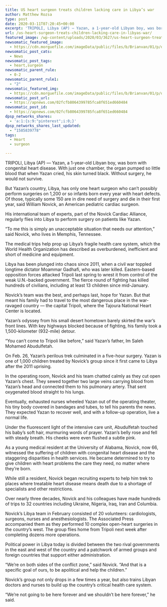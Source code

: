 ```yaml
---
title: US heart surgeon treats children lacking care in Libya’s war
author: Matthew Rozsa
type: post
date: 2020-03-11T07:20:45+00:00
excerpt: 'TRIPOLI, Libya (AP) — Yazan, a 1-year-old Libyan boy, was born with congenital heart disease. With just one chamber, the organ pumped so little blood that when Yazan cried, his skin turned black. Without surgery, he would not survive.But Yazan’s country, Libya, has only one heart surgeon who can’t possibly perform surgeries on 1,200 or&hellip;'
url: /us-heart-surgeon-treats-children-lacking-care-in-libyas-war/
featured_image: /wp-content/uploads/2020/03/3627/us-heart-surgeon-treats-children-lacking-care-in-libyas-war.jpg
newsomatic_featured_image:
  - https://cdn.morguefile.com/imageData/public/files/b/Brianvan/01/p/dbc5f7320e774edf124057d22cabe68b.jpg
newsomatic_post_cats:
  - News
newsomatic_post_tags:
  - heart,surgeon
newsomatic_parent_rule:
  - 0-2
newsomatic_parent_rule1:
  - "2"
newsomatic_featured_img:
  - https://cdn.morguefile.com/imageData/public/files/b/Brianvan/01/p/dbc5f7320e774edf124057d22cabe68b.jpg
newsomatic_post_url:
  - https://apnews.com/02fcfb8064399785fca8f651ed660484
newsomatic_post_id:
  - https://apnews.com/02fcfb8064399785fca8f651ed660484
dpsp_networks_shares:
  - 'a:1:{s:9:"pinterest";i:0;}'
dpsp_networks_shares_last_updated:
  - "1585839778"
tags:
  - Heart
  - surgeon

---
```

<div class="Article" data-key="article">
  <p class="Component-root-0-2-77 Component-p-0-2-69">
    TRIPOLI, Libya (AP) — Yazan, a 1-year-old Libyan boy, was born with congenital heart disease. With just one chamber, the organ pumped so little blood that when Yazan cried, his skin turned black. Without surgery, he would not survive.
  </p>
  
  <p class="Component-root-0-2-77 Component-p-0-2-69">
    But Yazan’s country, Libya, has only one heart surgeon who can’t possibly perform surgeries on 1,200 or so infants born every year with heart defects. Of those, typically some 150 are in dire need of surgery and die in their first year, said William Novick, an American pediatric cardiac surgeon.
  </p>
  
  <p class="Component-root-0-2-77 Component-p-0-2-69">
    His international team of experts, part of the Novick Cardiac Alliance, regularly flies into Libya to perform surgery on patients like Yazan.
  </p>
  
  <div data-key="ad-placeholder" id="div-gpt-ad-1470255291270-0" class="DFPSlot Component-dfp-0-2-73 Component-ad-0-2-39">
  </div>
  
  <p class="Component-root-0-2-77 Component-p-0-2-69">
    “To me this is simply an unacceptable situation that needs our attention,” said Novick, who lives in Memphis, Tennessee.
  </p>
  
  <p class="Component-root-0-2-77 Component-p-0-2-69">
    The medical trips help prop up Libya’s fragile health care system, which the World Health Organization has described as overburdened, inefficient and short of medicine and equipment.
  </p>
  
  <p class="Component-root-0-2-77 Component-p-0-2-69">
    Libya has been plunged into chaos since 2011, when a civil war toppled longtime dictator Moammar Gadhafi, who was later killed. Eastern-based opposition forces attacked Tripoli last spring to wrest it from control of the weak U.N.-backed government. The fierce round of fighting has killed hundreds of civilians, including at least 13 children since mid-January.
  </p>
  
  <p class="Component-root-0-2-77 Component-p-0-2-69">
    Novick’s team was the best, and perhaps last, hope for Yazan. But that meant his family had to travel to the most dangerous place in the war-ravaged country — the capital Tripoli, where the Tajoura National Heart Center is located.
  </p>
  
  <p class="Component-root-0-2-77 Component-p-0-2-69">
    Yazan’s odyssey from his small desert hometown barely skirted the war’s front lines. With key highways blocked because of fighting, his family took a 1,500-kilometer (932-mile) detour.
  </p>
  
  <p class="Component-root-0-2-77 Component-p-0-2-69">
    “You can’t come to Tripoli like before,” said Yazan’s father, Im Saleh Mohamed Abudulfetah.
  </p>
  
  <p class="Component-root-0-2-77 Component-p-0-2-69">
    On Feb. 26, Yazan’s perilous trek culminated in a five-hour surgery. Yazan is one of 1,000 children treated by Novick’s group since it first came to Libya after the 2011 uprising.
  </p>
  
  <p class="Component-root-0-2-77 Component-p-0-2-69">
    In the operating room, Novick and his team chatted calmly as they cut open Yazan’s chest. They sewed together two large veins carrying blood from Yazan’s head and connected them to his pulmonary artery. That sent oxygenated blood straight to his lungs.
  </p>
  
  <p class="Component-root-0-2-77 Component-p-0-2-69">
    Eventually, exhausted nurses wheeled Yazan out of the operating theater, his tiny body covered in bandages and tubes, to tell his parents the news. They expected Yazan to recover well, and with a follow-up operation, live a normal life.
  </p>
  
  <div data-key="ad-placeholder" id="div-gpt-ad-1470255291270-1" class="DFPSlot Component-dfp-0-2-73 Component-ad-0-2-39">
  </div>
  
  <p class="Component-root-0-2-77 Component-p-0-2-69">
    Under the fluorescent light of the intensive care unit, Abudulfetah touched his baby’s soft hair, murmuring words of prayer. Yazan’s belly rose and fell with steady breath. His cheeks were even flushed a subtle pink.
  </p>
  
  <p class="Component-root-0-2-77 Component-p-0-2-69">
    As a young medical resident at the University of Alabama, Novick, now 66, witnessed the suffering of children with congenital heart disease and the staggering disparities in health services. He became determined to try to give children with heart problems the care they need, no matter where they’re born.
  </p>
  
  <p class="Component-root-0-2-77 Component-p-0-2-69">
    While still a resident, Novick began recruiting experts to help him trek to places where treatable heart disease means death due to a shortage of specialists and other restrictions.
  </p>
  
  <p class="Component-root-0-2-77 Component-p-0-2-69">
    Over nearly three decades, Novick and his colleagues have made hundreds of trips to 32 countries including Ukraine, Nigeria, Iraq, Iran and Columbia.
  </p>
  
  <p class="Component-root-0-2-77 Component-p-0-2-69">
    Novick’s Libya team in February consisted of 20 volunteers: cardiologists, surgeons, nurses and anesthesiologists. The Associated Press accompanied them as they performed 10 complex open-heart surgeries in the country’s west. The group flies home from Tripoli next week after completing dozens more operations.
  </p>
  
  <p class="Component-root-0-2-77 Component-p-0-2-69">
    Political power in Libya today is divided between the two rival governments in the east and west of the country and a patchwork of armed groups and foreign countries that support either administration.
  </p>
  
  <p class="Component-root-0-2-77 Component-p-0-2-69">
    “We’re on both sides of the conflict zone,” said Novick. “And that is a specific goal of ours, to be apolitical and help the children.”
  </p>
  
  <p class="Component-root-0-2-77 Component-p-0-2-69">
    Novick’s group not only drops in a few times a year, but also trains Libyan doctors and nurses to build up the country’s critical health care system.
  </p>
  
  <p class="Component-root-0-2-77 Component-p-0-2-69">
    “We’re not going to be here forever and we shouldn’t be here forever,” he said.
  </p>
</div>